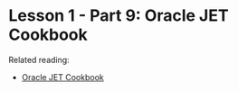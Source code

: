 # Lesson 1 - Part 9: Oracle JET Cookbook

Related reading:

   * [Oracle JET Cookbook](http://www.oracle.com/webfolder/technetwork/jet/jetCookbook.html)